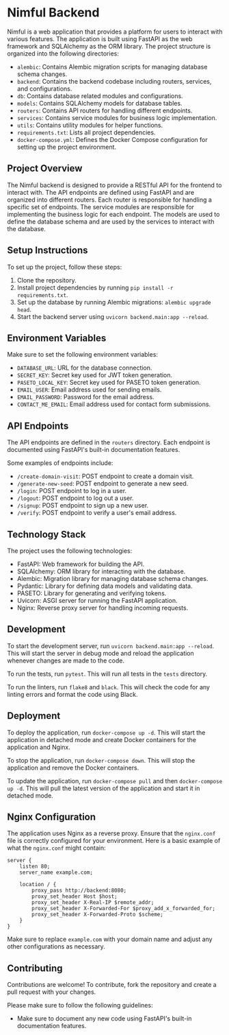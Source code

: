 # Nimful Backend

Nimful is a web application that provides a platform for users to interact with various features.
The application is built using FastAPI as the web framework and SQLAlchemy as the ORM library.
The project structure is organized into the following directories:

- `alembic`: Contains Alembic migration scripts for managing database schema changes.
- `backend`: Contains the backend codebase including routers, services, and configurations.
- `db`: Contains database related modules and configurations.
- `models`: Contains SQLAlchemy models for database tables.
- `routers`: Contains API routers for handling different endpoints.
- `services`: Contains service modules for business logic implementation.
- `utils`: Contains utility modules for helper functions.
- `requirements.txt`: Lists all project dependencies.
- `docker-compose.yml`: Defines the Docker Compose configuration for setting up the project environment.

## Project Overview

The Nimful backend is designed to provide a RESTful API for the frontend to interact with.
The API endpoints are defined using FastAPI and are organized into different routers.
Each router is responsible for handling a specific set of endpoints.
The service modules are responsible for implementing the business logic for each endpoint.
The models are used to define the database schema and are used by the services to interact with the database.

## Setup Instructions

To set up the project, follow these steps:

1. Clone the repository.
2. Install project dependencies by running `pip install -r requirements.txt`.
3. Set up the database by running Alembic migrations: `alembic upgrade head`.
4. Start the backend server using `uvicorn backend.main:app --reload`.

## Environment Variables

Make sure to set the following environment variables:

- `DATABASE_URL`: URL for the database connection.
- `SECRET_KEY`: Secret key used for JWT token generation.
- `PASETO_LOCAL_KEY`: Secret key used for PASETO token generation.
- `EMAIL_USER`: Email address used for sending emails.
- `EMAIL_PASSWORD`: Password for the email address.
- `CONTACT_ME_EMAIL`: Email address used for contact form submissions.

## API Endpoints

The API endpoints are defined in the `routers` directory.
Each endpoint is documented using FastAPI's built-in documentation features.

Some examples of endpoints include:

- `/create-domain-visit`: POST endpoint to create a domain visit.
- `/generate-new-seed`: POST endpoint to generate a new seed.
- `/login`: POST endpoint to log in a user.
- `/logout`: POST endpoint to log out a user.
- `/signup`: POST endpoint to sign up a new user.
- `/verify`: POST endpoint to verify a user's email address.

## Technology Stack

The project uses the following technologies:

- FastAPI: Web framework for building the API.
- SQLAlchemy: ORM library for interacting with the database.
- Alembic: Migration library for managing database schema changes.
- Pydantic: Library for defining data models and validating data.
- PASETO: Library for generating and verifying tokens.
- Uvicorn: ASGI server for running the FastAPI application.
- Nginx: Reverse proxy server for handling incoming requests.
## Development

To start the development server, run `uvicorn backend.main:app --reload`.
This will start the server in debug mode and reload the application whenever changes are made to the code.

To run the tests, run `pytest`.
This will run all tests in the `tests` directory.

To run the linters, run `flake8` and `black`.
This will check the code for any linting errors and format the code using Black.

## Deployment

To deploy the application, run `docker-compose up -d`.
This will start the application in detached mode and create Docker containers for the application and Nginx.

To stop the application, run `docker-compose down`.
This will stop the application and remove the Docker containers.

To update the application, run `docker-compose pull` and then `docker-compose up -d`.
This will pull the latest version of the application and start it in detached mode.

## Nginx Configuration

The application uses Nginx as a reverse proxy. 
Ensure that the `nginx.conf` file is correctly configured for your environment. 
Here is a basic example of what the `nginx.conf` might contain:

```nginx
server {
    listen 80;
    server_name example.com;

    location / {
        proxy_pass http://backend:8080;
        proxy_set_header Host $host;
        proxy_set_header X-Real-IP $remote_addr;
        proxy_set_header X-Forwarded-For $proxy_add_x_forwarded_for;
        proxy_set_header X-Forwarded-Proto $scheme;
    }
}
```

Make sure to replace `example.com` with your domain name and adjust any other configurations as necessary.
## Contributing

Contributions are welcome!
To contribute, fork the repository and create a pull request with your changes.

Please make sure to follow the following guidelines:

- Make sure to document any new code using FastAPI's built-in documentation features.

